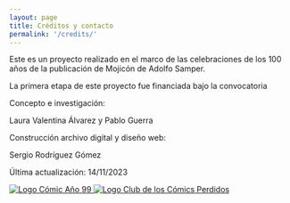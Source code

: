 ```yaml
---
layout: page
title: Créditos y contacto
permalink: '/credits/'
---
```


Este es un proyecto realizado en el marco de las celebraciones de los 100 años de la publicación de Mojicón de Adolfo Samper.

La primera etapa de este proyecto fue financiada bajo la convocatoria 

Concepto e investigación:

Laura Valentina Álvarez y Pablo Guerra

Construcción archivo digital y diseño web:

Sergio Rodríguez Gómez


Última actualización: 14/11/2023

<a href="{{ '/img/LogoA99.png' | absolute_url }}">
  <img src="{{ '/img/LogoA99.png' | absolute_url }}" alt="Logo Cómic Año 99"/>
</a>

<a href="{{ '/img/LogoComicsPerdidos.png' | absolute_url }}">
  <img src="{{ '/img/LogoComicsPerdidos.png' | absolute_url }}" alt="Logo Club de los Cómics Perdidos"/>
</a>
